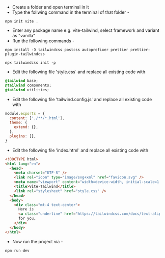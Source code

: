 - Create a folder and open terminal in it
- Type the follwing command in the terminal of that folder -

```
npm init vite .
```

- Enter any package name e.g. vite-tailwind, select framework and variant as "vanilla"
- Run the following commands -

```
npm install -D tailwindcss postcss autoprefixer prettier prettier-plugin-tailwindcss
```

```
npx tailwindcss init -p
```

- Edit the following file 'style.css' and replace all existing code with

```css
@tailwind base;
@tailwind components;
@tailwind utilities;
```

- Edit the following file 'tailwind.config.js' and replace all existing code with

```js
module.exports = {
  content: ['./**/*.html'],
  theme: {
    extend: {},
  },
  plugins: [],
}
```

- Edit the following file 'index.html' and replace all existing code with

```html
<!DOCTYPE html>
<html lang="en">
  <head>
    <meta charset="UTF-8" />
    <link rel="icon" type="image/svg+xml" href="favicon.svg" />
    <meta name="viewport" content="width=device-width, initial-scale=1.0" />
    <title>Vite-Tailwind</title>
    <link rel="stylesheet" href="style.css" />
  </head>
  <body>
    <div class="mt-4 text-center">
      Here is
      <a class="underline" href="https://tailwindcss.com/docs/text-align">tailwindcss docs</a>
      for you.
    </div>
  </body>
</html>
```

- Now run the project via -

```
npm run dev
```

